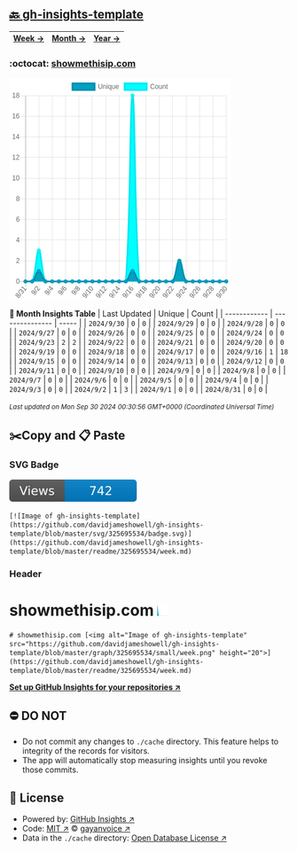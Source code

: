 ## [🔙 gh-insights-template](https://github.com/davidjameshowell/gh-insights-template)
| [**Week →**](https://github.com/davidjameshowell/gh-insights-template/blob/master/readme/325695534/week.md) | [**Month →**](https://github.com/davidjameshowell/gh-insights-template/blob/master/readme/325695534/month.md) | [**Year →**](https://github.com/davidjameshowell/gh-insights-template/blob/master/readme/325695534/year.md) |
 | ------------ | --------------- | ----- |

### :octocat: [showmethisip.com](https://github.com/davidjameshowell/showmethisip.com)
![Image of gh-insights-template](https://github.com/davidjameshowell/gh-insights-template/blob/master/graph/325695534/large/month.png)

**:calendar: Month Insights Table**
| Last Updated | Unique | Count |
 | ------------ | --------------- | ----- |
 | `2024/9/30` |  `0` | `0` |
 | `2024/9/29` |  `0` | `0` |
 | `2024/9/28` |  `0` | `0` |
 | `2024/9/27` |  `0` | `0` |
 | `2024/9/26` |  `0` | `0` |
 | `2024/9/25` |  `0` | `0` |
 | `2024/9/24` |  `0` | `0` |
 | `2024/9/23` |  `2` | `2` |
 | `2024/9/22` |  `0` | `0` |
 | `2024/9/21` |  `0` | `0` |
 | `2024/9/20` |  `0` | `0` |
 | `2024/9/19` |  `0` | `0` |
 | `2024/9/18` |  `0` | `0` |
 | `2024/9/17` |  `0` | `0` |
 | `2024/9/16` |  `1` | `18` |
 | `2024/9/15` |  `0` | `0` |
 | `2024/9/14` |  `0` | `0` |
 | `2024/9/13` |  `0` | `0` |
 | `2024/9/12` |  `0` | `0` |
 | `2024/9/11` |  `0` | `0` |
 | `2024/9/10` |  `0` | `0` |
 | `2024/9/9` |  `0` | `0` |
 | `2024/9/8` |  `0` | `0` |
 | `2024/9/7` |  `0` | `0` |
 | `2024/9/6` |  `0` | `0` |
 | `2024/9/5` |  `0` | `0` |
 | `2024/9/4` |  `0` | `0` |
 | `2024/9/3` |  `0` | `0` |
 | `2024/9/2` |  `1` | `3` |
 | `2024/9/1` |  `0` | `0` |
 | `2024/8/31` |  `0` | `0` |

<small><i>Last updated on Mon Sep 30 2024 00:30:56 GMT+0000 (Coordinated Universal Time)</i></small>

## ✂️Copy and 📋 Paste
### SVG Badge
[![Image of gh-insights-template](https://github.com/davidjameshowell/gh-insights-template/blob/master/svg/325695534/badge.svg)](https://github.com/davidjameshowell/gh-insights-template/blob/master/readme/325695534/week.md)
```readme
[![Image of gh-insights-template](https://github.com/davidjameshowell/gh-insights-template/blob/master/svg/325695534/badge.svg)](https://github.com/davidjameshowell/gh-insights-template/blob/master/readme/325695534/week.md)
```
### Header
# showmethisip.com [<img alt="Image of gh-insights-template" src="https://github.com/davidjameshowell/gh-insights-template/blob/master/graph/325695534/small/week.png" height="20">](https://github.com/davidjameshowell/gh-insights-template/blob/master/readme/325695534/week.md)
```readme
# showmethisip.com [<img alt="Image of gh-insights-template" src="https://github.com/davidjameshowell/gh-insights-template/blob/master/graph/325695534/small/week.png" height="20">](https://github.com/davidjameshowell/gh-insights-template/blob/master/readme/325695534/week.md)
```
[**Set up GitHub Insights for your repositories ↗️**](https://github.com/gayanvoice/github-insights)
## ⛔ DO NOT
- Do not commit any changes to `./cache` directory. This feature helps to integrity of the records for visitors.
- The app will automatically stop measuring insights until you revoke those commits.
## 📄 License
- Powered by: [GitHub Insights ↗️](https://github.com/gayanvoice/github-insights)
- Code: [MIT ↗️](./LICENSE) © [gayanvoice ↗️](https://github.com/gayanvoice)
- Data in the `./cache` directory: [Open Database License ↗️](https://opendatacommons.org/licenses/odbl/1-0/)